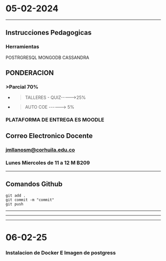 # 05-02-2024
___
## Instrucciones Pedagogicas

### Herramientas

POSTRGRESQL
MONGODB
CASSANDRA


## PONDERACION

### >Parcial 70%

            
* >TALLERES - QUIZ----->25%

* >AUTO COE ------> 5%


### PLATAFORMA DE ENTREGA ES MOODLE

## Correo Electronico Docente
### jmllanosm@corhuila.edu.co

### Lunes Miercoles de 11 a 12 M  B209
---
## Comandos Github 

    git add .
    git commit -m "commit"
    git push
___
___
___


# 06-02-25

### Instalacion de Docker E Imagen de postgress

